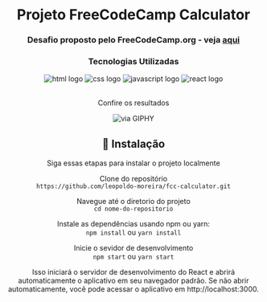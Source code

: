<div align="center" styles="text-align:center">
  <h1>Projeto FreeCodeCamp Calculator</h1>
  <h3>Desafio proposto pelo FreeCodeCamp.org - veja <a href="https://www.freecodecamp.org/learn/front-end-development-libraries/front-end-development-libraries-projects/build-a-javascript-calculator">aqui</a></h3>
  
  ### Tecnologias Utilizadas
  <div styles="display:flex;flex-direction:row">
    <img alt="html logo" src="https://img.shields.io/badge/HTML-239120?logo=html5&logoColor=white&style=for-the-badge"/>
    <img alt="css logo" src="https://img.shields.io/badge/CSS-239120?logo=css3&logoColor=white&style=for-the-badge"/>
    <img alt="javascript logo" src="https://img.shields.io/badge/JavaScript-F7DF1E?logo=javascript&logoColor=black&style=for-the-badge"/>
    <img alt="react logo" src="https://img.shields.io/badge/React-20232A?logo=react&logoColor=61DAFB&style=for-the-badge"/>
  </div>

  <br>
  <p>Confire os resultados</p>  

 ![via GIPHY](https://media.giphy.com/media/v1.Y2lkPTc5MGI3NjExbXI0NWNnNncyOHB1MGthYWV4MjdtZmgyNnlieTd2YzFpM2drZG00bCZlcD12MV9pbnRlcm5hbF9naWZfYnlfaWQmY3Q9Zw/uoXyOQP8krDU9m9CR1/giphy.gif)  
 
<h2>🚀 Instalação </h2>
<p>Siga essas etapas para instalar o projeto localmente</p>

Clone do repositório
<br>
   `https://github.com/leopoldo-moreira/fcc-calculator.git`
<br>

Navegue até o diretorio do projeto  
  `cd nome-do-repositorio`
  
Instale as dependências usando npm ou yarn:
<br>
   `npm install`
   ou
   `yarn install` 

Inicie o sevidor de desenvolvimento
<br>
   `npm start`
  ou
   `yarn start`
<br>

<p>Isso iniciará o servidor de desenvolvimento do React e abrirá automaticamente o aplicativo em seu navegador padrão. Se não abrir automaticamente, você pode acessar o aplicativo em http://localhost:3000.</p>
  
</div>
